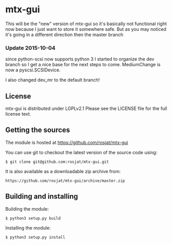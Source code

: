# mtx-gui


This will be the "new" version of mtx-gui so it's basically
not functional right now because I just want to store it somewhere
safe. But as you may noticed it's going in a different direction then the
master branch

### Update 2015-10-04
since python-scsi now supports python 3 I started to organize the dev branch so I get a nice base for
the next steps to come. MediumChange is now a pyscsi.SCSIDevice.

I also changed dev_mr to the default branch!

## License

mtx-gui is distributed under LGPLv2.1
Please see the LICENSE file for the full license text.


## Getting the sources

The module is hosted at https://github.com/rosjat/mtx-gui

You can use git to checkout the latest version of the source code using:

    $ git clone git@github.com:rosjat/mtx-gui.git

It is also available as a downloadable zip archive from:

    https://github.com/rosjat/mtx-gui/archive/master.zip 


## Building and installing

Building the module:

    $ python3 setup.py build
    
Installing the module:

    $ python3 setup.py install

